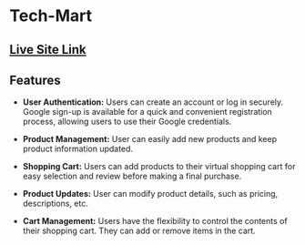 # Tech-Mart

## [ Live Site Link](https://tech-mart-6a8a0.web.app/)

## Features

- **User Authentication:** Users can create an account or log in securely. Google sign-up is available for a quick and convenient registration process, allowing users to use their Google credentials.

- **Product Management:** User can easily add new products and keep product information updated.

- **Shopping Cart:** Users can add products to their virtual shopping cart for easy selection and review before making a final purchase.

- **Product Updates:** User can modify product details, such as pricing, descriptions, etc.

- **Cart Management:** Users have the flexibility to control the contents of their shopping cart. They can add or remove items in the cart.